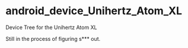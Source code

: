 # android_device_Unihertz_Atom_XL
Device Tree for the Unihertz Atom XL

Still in the process of figuring s*** out.
